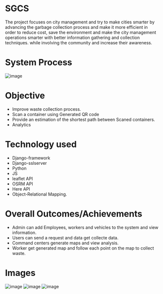 # SGCS
The project focuses on city management and try to make cities smarter by advancing the garbage collection process and make it more efficient in order to reduce cost, save the environment and make the city management operations smarter with better information gathering and collection techniques. while involving the community and increase their awareness.

# System Process
![image](https://user-images.githubusercontent.com/58237246/120240300-e5a33d80-c268-11eb-81fd-8b2b172d86d6.png)

# Objective
* Improve waste collection process.
* Scan a container using Generated QR code
* Provide an estimation of the shortest path between Scaned containers.
* Analytics

# Technology used
- Django-framework
- Django-sslserver
- Python
- JS
- leaflet API
- OSRM API
- Here API
- Object-Relational Mapping.

# Overall Outcomes/Achievements
- Admin can add Employees, workers and vehicles to the system and view information.
- Users can send a request and data get collecte data.
- Command centers generate maps and view analysis.
- Worker get generated map and follow each point on the map to collect waste.

# Images
![image](https://user-images.githubusercontent.com/58237246/120243393-20f53a80-c270-11eb-9127-cb975bde5c01.png)
![image](https://user-images.githubusercontent.com/58237246/120243404-2b173900-c270-11eb-8011-4a29e02df0e6.png)
![image](https://user-images.githubusercontent.com/58237246/120243409-2eaac000-c270-11eb-8818-4bbb73a2543c.png)

